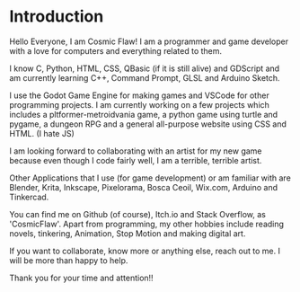 # Introduction

Hello Everyone, I am Cosmic Flaw!
I am a programmer and game developer with a love for computers and everything related to them.

I know C, Python, HTML, CSS, QBasic (if it is still alive) and GDScript and am currently learning C++, Command Prompt, GLSL and Arduino Sketch.

I use the Godot Game Engine for making games and VSCode for other programming projects.
I am currently working on a few projects which includes a pltformer-metroidvania game, a python game using turtle and pygame, a dungeon RPG and a general all-purpose website using CSS and HTML. (I hate JS)

I am looking forward to collaborating with an artist for my new game because even though I code fairly well, I am a terrible, terrible artist.

Other Applications that I use (for game development) or am familiar with are Blender, Krita, Inkscape, Pixelorama, Bosca Ceoil, Wix.com, Arduino and Tinkercad.

You can find me on Github (of course), Itch.io and Stack Overflow, as 'CosmicFlaw'.
Apart from programming, my other hobbies include reading novels, tinkering, Animation, Stop Motion and making digital art.


If you want to collaborate, know more or anything else, reach out to me. I will be more than happy to help.

Thank you for your time and attention!!
